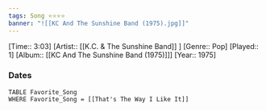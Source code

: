 ```yaml
---
tags: Song ⭐⭐⭐⭐ 
banner: "![[KC And The Sunshine Band (1975).jpg]]"
---
```

[Time:: 3:03]
[Artist:: [[K.C. & The Sunshine Band]] ]
[Genre:: Pop]
[Played:: 1]
[Album:: [[KC And The Sunshine Band (1975)]]]
[Year:: 1975]
### Dates
````dataview
TABLE Favorite_Song
WHERE Favorite_Song = [[That's The Way I Like It]]
````